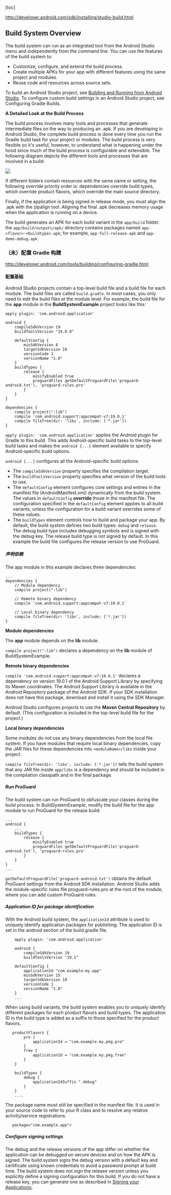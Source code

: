 [toc]

http://developer.android.com/sdk/installing/studio-build.html

## Build System Overview

The build system can run as an integrated tool from the Android Studio menu and independently from the command line. You can use the features of the build system to:

- Customize, configure, and extend the build process.
- Create multiple APKs for your app with different features using the same project and modules.
- Reuse code and resources across source sets.

To build an Android Studio project, see [Building and Running from Android Studio](http://developer.android.com/tools/building/building-studio.html). To configure custom build settings in an Android Studio project, see Configuring Gradle Builds.

**A Detailed Look at the Build Process**

The build process involves many tools and processes that generate intermediate files on the way to producing an .apk. If you are developing in Android Studio, the complete build process is done every time you run the Gradle build task for your project or modules. The build process is very flexible so it's useful, however, to understand what is happening under the hood since much of the build process is configurable and extensible. The following diagram depicts the different tools and processes that are involved in a build:

![](img/build.png)

If different folders contain resources with the same name or setting, the following override priority order is: dependencies override build types, which override product flavors, which override the main source directory.

Finally, if the application is being signed in release mode, you must align the .apk with the zipalign tool. Aligning the final .apk decreases memory usage when the application is running on a device.

The build generates an APK for each build variant in the `app/build` folder: the `app/build/outputs/apk/` directory contains packages named `app-<flavor>-<buildtype>.apk`; for example, `app-full-release.apk` and `app-demo-debug.apk`.

### （未）配置 Gradle 构建

http://developer.android.com/tools/building/configuring-gradle.html

#### 配置基础

Android Studio projects contain a top-level build file and a build file for each module. The build files are called `build.gradle`. In most cases, you only need to edit the build files at the module level. For example, the build file for the **app** module in the **BuildSystemExample** project looks like this:

```
apply plugin: 'com.android.application'

android {
    compileSdkVersion 19
    buildToolsVersion "19.0.0"

    defaultConfig {
        minSdkVersion 8
        targetSdkVersion 19
        versionCode 1
        versionName "1.0"
    }
    buildTypes {
        release {
            minifyEnabled true
            proguardFiles getDefaultProguardFile('proguard-android.txt'), 'proguard-rules.pro'
        }
    }
}

dependencies {
    compile project(":lib")
    compile 'com.android.support:appcompat-v7:19.0.1'
    compile fileTree(dir: 'libs', include: ['*.jar'])
}
```

`apply plugin: 'com.android.application'` applies the Android plugin for Gradle to this build. This adds Android-specific build tasks to the top-level build tasks and makes the `android {...}` element available to specify Android-specific build options.

`android {...}` configures all the Android-specific build options:

- The `compileSdkVersion` property specifies the compilation target.
- The `buildToolsVersion` property specifies what version of the build tools to use.
- The `defaultConfig` element configures core settings and entries in the manifest file (AndroidManifest.xml) dynamically from the build system. The values in `defaultConfig` **override** those in the manifest file. The configuration specified in the `defaultConfig` element applies to all build variants, unless the configuration for a build variant overrides some of these values.
- The `buildTypes` element controls how to build and package your app. By default, the build system defines two build types: `debug` and `release`. The debug build type includes debugging symbols and is signed with the debug key. The release build type is not signed by default. In this example the build file configures the release version to use ProGuard.

##### 声明依赖

The app module in this example declares three dependencies:

```
...
dependencies {
    // Module dependency
    compile project(":lib")

    // Remote binary dependency
    compile 'com.android.support:appcompat-v7:19.0.1'

    // Local binary dependency
    compile fileTree(dir: 'libs', include: ['*.jar'])
}
```

**Module dependencies**

The **app** module depends on the **lib** module.

`compile project(":lib")` declares a dependency on the **lib** module of BuildSystemExample.

**Remote binary dependencies**

`compile 'com.android.support:appcompat-v7:19.0.1'` declares a dependency on version 19.0.1 of the Android Support Library by specifying its Maven coordinates. The Android Support Library is available in the Android Repository package of the Android SDK. If your SDK installation does not have this package, download and install it using the SDK Manager.

Android Studio configures projects to use the **Maven Central Repository** by default. (This configuration is included in the top-level build file for the project.)

**Local binary dependencies**

Some modules do not use any binary dependencies from the local file system. If you have modules that require local binary dependencies, copy the JAR files for these dependencies into `<moduleName>/libs` inside your project.

`compile fileTree(dir: 'libs', include: ['*.jar'])` tells the build system that any JAR file inside `app/libs` is a dependency and should be included in the compilation classpath and in the final package.

##### Run ProGuard

The build system can run ProGuard to obfuscate your classes during the build process. In BuildSystemExample, modify the build file for the app module to run ProGuard for the release build:

```
...
android {
    ...
    buildTypes {
        release {
            minifyEnabled true
            proguardFiles getDefaultProguardFile('proguard-android.txt'), 'proguard-rules.pro'
        }
    }
}
...
```

`getDefaultProguardFile('proguard-android.txt')` obtains the default ProGuard settings from the Android SDK installation. Android Studio adds the module-specific rules file proguard-rules.pro at the root of the module, where you can add custom ProGuard rules.

##### Application ID for package identification

With the Android build system, the `applicationId` attribute is used to uniquely identify application packages for publishing. The application ID is set in the android section of the build.gradle file.

```
    apply plugin: 'com.android.application'

    android {
        compileSdkVersion 19
        buildToolsVersion "19.1"

    defaultConfig {
        applicationId "com.example.my.app"
        minSdkVersion 15
        targetSdkVersion 19
        versionCode 1
        versionName "1.0"
    }
    ...
```

When using build variants, the build system enables you to uniquely identify different packages for each product flavors and build types. The application ID in the build type is added as a suffix to those specified for the product flavors.

```
   productFlavors {
        pro {
            applicationId = "com.example.my.pkg.pro"
        }
        free {
            applicationId = "com.example.my.pkg.free"
        }
    }

    buildTypes {
        debug {
            applicationIdSuffix ".debug"
        }
    }
    ....
```

The package name must still be specified in the manifest file. It is used in your source code to refer to your R class and to resolve any relative activity/service registrations.

```
   package="com.example.app">
```

##### Configure signing settings

The debug and the release versions of the app differ on whether the application can be debugged on secure devices and on how the APK is signed. The build system signs the debug version with a default key and certificate using known credentials to avoid a password prompt at build time. The build system does not sign the release version unless you explicitly define a signing configuration for this build. If you do not have a release key, you can generate one as described in [Signing your Applications](http://developer.android.com/tools/publishing/app-signing.html).




